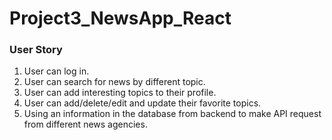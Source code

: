 # Project3_NewsApp_React

### User Story
1.	User can log in.
2.	User can search for news by different topic.
3.	User can add interesting topics to their profile.
4.	User can add/delete/edit and update their favorite topics.
5.	Using an information in the database from backend to make API request from different news agencies.

